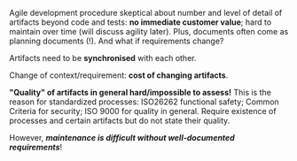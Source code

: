 Agile development procedure skeptical about number and level of detail of artifacts beyond code and tests: **no immediate customer value**; hard to maintain over time (will discuss agility later). 
Plus, documents often come as planning documents (!). And what if requirements change?

Artifacts need to be **synchronised** with each other.

Change of context/requirement: **cost of changing artifacts**.

**"Quality" of artifacts in general hard/impossible to assess!** This is the reason for standardized processes: ISO26262 functional safety; Common Criteria for security; ISO 9000 for quality in general. Require existence of processes and certain artifacts but do not state their quality.

However, ***maintenance is difficult without well-documented requirements***!
